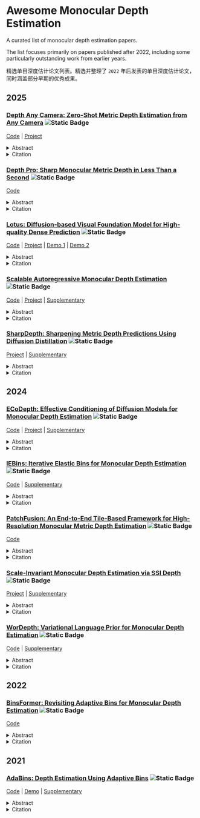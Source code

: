 # Awesome Monocular Depth Estimation

A curated list of monocular depth estimation papers.

The list focuses primarily on papers published after 2022, including some particularly outstanding work from earlier years.

精选单目深度估计论文列表。精选并整理了 `2022` 年后发表的单目深度估计论文，同时涵盖部分早期的优秀成果。

## 2025

### [Depth Any Camera: Zero-Shot Metric Depth Estimation from Any Camera](https://arxiv.org/pdf/2501.02464) ![Static Badge](https://img.shields.io/badge/CVPR-FF0000)
[Code](https://github.com/yuliangguo/depth_any_camera) | [Project](https://yuliangguo.github.io/depth-any-camera/) 
<details closed>
<summary>Abstract</summary>
While recent depth foundation models exhibit strong zero-shot generalization, achieving accurate metric depth across diverse camera types-particularly those with large fields of view (FoV) such as fisheye and 360-degree cameras-remains a significant challenge. This paper presents Depth Any Camera (DAC), a powerful zero-shot metric depth estimation framework that extends a perspective-trained model to effectively handle cameras with varying FoVs. The framework is designed to ensure that all existing 3D data can be leveraged, regardless of the specific camera types used in new applications. Remarkably, DAC is trained exclusively on perspective images but generalizes seamlessly to fisheye and 360-degree cameras without the need for specialized training data. DAC employs Equi-Rectangular Projection (ERP) as a unified image representation, enabling consistent processing of images with diverse FoVs. Its core components include pitch-aware Image-to-ERP conversion with efficient online augmentation to simulate distorted ERP patches from undistorted inputs, FoV alignment operations to enable effective training across a wide range of FoVs, and multi-resolution data augmentation to further address resolution disparities between training and testing. DAC achieves state-of-the-art zero-shot metric depth estimation, improving \delta_1 accuracy by up to 50% on multiple fisheye and 360-degree datasets compared to prior metric depth foundation models, demonstrating robust generalization across camera types.
</details>

<details closed>
<summary>Citation</summary>

```bibtex
@InProceedings{guo2025depth,
  title={Depth Any Camera: Zero-Shot Metric Depth Estimation from Any Camera},
  author={Guo, Yuliang and Garg, Sparsh and Miangoleh, S Mahdi H and Huang, Xinyu and Ren, Liu},
  booktitle={Proceedings of the IEEE/CVF Conference on Computer Vision and Pattern Recognition (CVPR)},
  year={2025}
}
```
</details>

### [Depth Pro: Sharp Monocular Metric Depth in Less Than a Second](https://arxiv.org/pdf/2410.02073) ![Static Badge](https://img.shields.io/badge/ICLR-FF0000)
[Code](https://github.com/apple/ml-depth-pro) 
<details closed>
<summary>Abstract</summary>
We present a foundation model for zero-shot metric monocular depth estimation. Our model, Depth Pro, synthesizes high-resolution depth maps with unparalleled sharpness and high-frequency details. The predictions are metric, with absolute scale, without relying on the availability of metadata such as camera intrinsics. And the model is fast, producing a 2.25-megapixel depth map in 0.3 seconds on a standard GPU. These characteristics are enabled by a number of technical contributions, including an efficient multi-scale vision transformer for dense prediction, a training protocol that combines real and synthetic datasets to achieve high metric accuracy alongside fine boundary tracing, dedicated evaluation metrics for boundary accuracy in estimated depth maps, and state-of-the-art focal length estimation from a single image. Extensive experiments analyze specific design choices and demonstrate that Depth Pro outperforms prior work along multiple dimensions.
</details>

<details closed>
<summary>Citation</summary>

```bibtex
@inproceedings{Bochkovskii2024:arxiv,
  author     = {Aleksei Bochkovskii and Ama"{e}l Delaunoy and Hugo Germain and Marcel Santos and
               Yichao Zhou and Stephan R. Richter and Vladlen Koltun},
  title      = {Depth Pro: Sharp Monocular Metric Depth in Less Than a Second},
  booktitle  = {International Conference on Learning Representations},
  year       = {2025}
}
```
</details>

### [Lotus: Diffusion-based Visual Foundation Model for High-quality Dense Prediction](https://arxiv.org/pdf/2409.18124) ![Static Badge](https://img.shields.io/badge/ICLR-FF0000)
[Code](https://github.com/EnVision-Research/Lotus) | [Project](https://lotus3d.github.io/) | [Demo 1](https://huggingface.co/spaces/haodongli/Lotus_Depth) | [Demo 2](https://huggingface.co/spaces/haodongli/Lotus_Normal) 
<details closed>
<summary>Abstract</summary>
Leveraging the visual priors of pre-trained text-to-image diffusion models offers a promising solution to enhance zero-shot generalization in dense prediction tasks. However, existing methods often uncritically use the original diffusion formulation, which may not be optimal due to the fundamental differences between dense prediction and image generation. In this paper, we provide a systemic analysis of the diffusion formulation for the dense prediction, focusing on both quality and efficiency. And we find that the original parameterization type for image generation, which learns to predict noise, is harmful for dense prediction; the multi-step noising/denoising diffusion process is also unnecessary and challenging to optimize. Based on these insights, we introduce Lotus, a diffusion-based visual foundation model with a simple yet effective adaptation protocol for dense prediction. Specifically, Lotus is trained to directly predict annotations instead of noise, thereby avoiding harmful variance. We also reformulate the diffusion process into a single-step procedure, simplifying optimization and significantly boosting inference speed. Additionally, we introduce a novel tuning strategy called detail preserver, which achieves more accurate and fine-grained predictions. Without scaling up the training data or model capacity, Lotus achieves SoTA performance in zero-shot depth and normal estimation across various datasets. It also enhances efficiency, being significantly faster than most existing diffusion-based methods. Lotus' superior quality and efficiency also enable a wide range of practical applications, such as joint estimation, single/multi-view 3D reconstruction, etc.
</details>

<details closed>
<summary>Citation</summary>

```bibtex
@inproceedings{li2024lotus,
  title={Lotus: Diffusion-based Visual Foundation Model for High-quality Dense Prediction},
  author={He, Jing and Li, Haodong and Yin, Wei and Liang, Yixun and Li, Leheng and Zhou, Kaiqiang and Liu, Hongbo and Liu, Bingbing and Chen, Ying-Cong},
  booktitle={International Conference on Learning Representations},
  year={2025},

}
```
</details>

### [Scalable Autoregressive Monocular Depth Estimation](https://openaccess.thecvf.com/content/CVPR2025/papers/Wang_Scalable_Autoregressive_Monocular_Depth_Estimation_CVPR_2025_paper.pdf) ![Static Badge](https://img.shields.io/badge/CVPR-FF0000)
[Code](https://github.com/wjh892521292/DAR) | [Project](https://depth-ar.github.io/) | [Supplementary](https://openaccess.thecvf.com/content/CVPR2025/supplemental/Wang_Scalable_Autoregressive_Monocular_CVPR_2025_supplemental.pdf) 
<details closed>
<summary>Abstract</summary>
This paper proposes a new autoregressive model as an effective and scalable monocular depth estimator. Our idea is simple: We tackle the monocular depth estimation (MDE) task with an autoregressive prediction paradigm, based on two core designs. First, our depth autoregressive model (DAR) treats the depth map of different resolutions as a set of tokens, and conducts the low-to-high resolution autoregressive objective with a patch-wise casual mask. Second, our DAR recursively discretizes the entire depth range into more compact intervals, and attains the coarse-to-fine granularity autoregressive objective in an ordinal-regression manner. By coupling these two autoregressive objectives, our DAR establishes new state-of-the-art (SOTA) on KITTI and NYU Depth v2 by clear margins. Further, our scalable approach allows us to scale the model up to 2.0B and achieve the best RMSE of 1.799 on the KITTI dataset (5% improvement) compared to 1.896 by the current SOTA (Depth Anything). DAR further showcases zero-shot generalization ability on unseen datasets. These results suggest that DAR yields superior performance with an autoregressive prediction paradigm, providing a promising approach to equip modern autoregressive large models (e.g., GPT-4o) with depth estimation capabilities. Project page: https://depth-ar.github.io/
</details>

<details closed>
<summary>Citation</summary>

```bibtex
@InProceedings{Wang_2025_CVPR,
    author    = {Wang, Jinhong and Liu, Jian and Tang, Dongqi and Wang, Weiqiang and Li, Wentong and Chen, Danny and Chen, Jintai and Wu, Jian},
    title     = {Scalable Autoregressive Monocular Depth Estimation},
    booktitle = {Proceedings of the Computer Vision and Pattern Recognition Conference (CVPR)},
    month     = {June},
    year      = {2025},
    pages     = {6262-6272}
}
```
</details>

### [SharpDepth: Sharpening Metric Depth Predictions Using Diffusion Distillation](https://openaccess.thecvf.com/content/CVPR2025/papers/Pham_SharpDepth_Sharpening_Metric_Depth_Predictions_Using_Diffusion_Distillation_CVPR_2025_paper.pdf) ![Static Badge](https://img.shields.io/badge/CVPR-FF0000)
[Project](https://sharpdepth.github.io/) | [Supplementary](https://openaccess.thecvf.com/content/CVPR2025/supplemental/Pham_SharpDepth_Sharpening_Metric_CVPR_2025_supplemental.pdf) 
<details closed>
<summary>Abstract</summary>
We propose SharpDepth, a novel approach to monocular metric depth estimation that combines the metric accuracy of discriminative depth estimation methods (e.g., Metric3D, UniDepth) with the fine-grained boundary sharpness typically achieved by generative methods (e.g., Marigold, Lotus). Traditional discriminative models trained on real-world data with sparse ground-truth depth can accurately predict metric depth but often produce over-smoothed or low-detail depth maps. Generative models, in contrast, are trained on synthetic data with dense ground truth, generating depth maps with sharp boundaries yet only providing relative depth with low accuracy. Our approach bridges these limitations by integrating metric accuracy with detailed boundary preservation, resulting in depth predictions that are both metrically precise and visually sharp. Our extensive zero-shot evaluations on standard depth estimation benchmarks confirm SharpDepth effectiveness, showing its ability to achieve both high depth accuracy and detailed representation, making it well-suited for applications requiring high-quality depth perception across diverse, real-world environments.
</details>

<details closed>
<summary>Citation</summary>

```bibtex
@InProceedings{Pham_2025_CVPR,
    author    = {Pham, Duc-Hai and Do, Tung and Nguyen, Phong and Hua, Binh-Son and Nguyen, Khoi and Nguyen, Rang},
    title     = {SharpDepth: Sharpening Metric Depth Predictions Using Diffusion Distillation},
    booktitle = {Proceedings of the Computer Vision and Pattern Recognition Conference (CVPR)},
    month     = {June},
    year      = {2025},
    pages     = {17060-17069}
}
```
</details>

## 2024

### [ECoDepth: Effective Conditioning of Diffusion Models for Monocular Depth Estimation](https://openaccess.thecvf.com/content/CVPR2024/papers/Patni_ECoDepth_Effective_Conditioning_of_Diffusion_Models_for_Monocular_Depth_Estimation_CVPR_2024_paper.pdf) ![Static Badge](https://img.shields.io/badge/CVPR-FF0000)
[Code](https://github.com/aradhye2002/ecodepth) | [Project](https://ecodepth-iitd.github.io/) | [Supplementary](https://openaccess.thecvf.com/content/CVPR2024/supplemental/Patni_ECoDepth_Effective_Conditioning_CVPR_2024_supplemental.pdf) 
<details closed>
<summary>Abstract</summary>
In the absence of parallax cues, a learning based single image depth estimation (SIDE) model relies heavily on shading and contextual cues in the image. While this simplicity is attractive, it is necessary to train such models on large and varied datasets, which are difficult to capture. It has been shown that using embeddings from pretrained foundational models, such as CLIP, improves zero shot transfer in several applications. Taking inspiration from this, in our paper we explore the use of global image priors generated from a pre-trained ViT model to provide more detailed contextual information. We argue that the embedding vector from a ViT model, pre-trained on a large dataset, captures greater relevant information for SIDE than the usual route of generating pseudo image captions, followed by CLIP based text embeddings. Based on the idea, we propose a new SIDE model using a diffusion backbone conditioned on ViT embeddings. Our proposed design establishes a new state-of-the-art (SOTA) for SIDE on NYU Depth v2 dataset, achieving Abs Rel error of 0.059(14% improvement) compared to 0.069 by the current SOTA (VPD). And on KITTI dataset, achieving SqRel error of 0.139 (2% improvement) compared to 0.142 by the current SOTA (GEDepth). For zero shot transfer with a model trained on NYU Depth v2, we report mean relative improvement of (20%, 23%, 81%, 25%) over NeWCRF on (Sun-RGBD, iBims1, DIODE, HyperSim) datasets, compared to (16%, 18%, 45%, 9%) by ZoEDepth.
</details>

<details closed>
<summary>Citation</summary>

```bibtex
@InProceedings{Patni_2024_CVPR,
    author    = {Patni, Suraj and Agarwal, Aradhye and Arora, Chetan},
    title     = {ECoDepth: Effective Conditioning of Diffusion Models for Monocular Depth Estimation},
    booktitle = {Proceedings of the IEEE/CVF Conference on Computer Vision and Pattern Recognition (CVPR)},
    month     = {June},
    year      = {2024},
    pages     = {28285-28295}
}
```
</details>

### [IEBins: Iterative Elastic Bins for Monocular Depth Estimation](https://proceedings.neurips.cc/paper_files/paper/2023/file/a61023ce36d21010f1423304f8ec49af-Paper-Conference.pdf) ![Static Badge](https://img.shields.io/badge/NeurIPS-FF0000)
[Code](https://github.com/ShuweiShao/IEBins) | [Supplementary](https://proceedings.neurips.cc/paper_files/paper/2023/file/a61023ce36d21010f1423304f8ec49af-Supplemental-Conference.pdf) 
<details closed>
<summary>Abstract</summary>
Monocular depth estimation (MDE) is a fundamental topic of geometric computer vision and a core technique for many downstream applications. Recently, several methods reframe the MDE as a classification-regression problem where a linear combination of probabilistic distribution and bin centers is used to predict depth. In this paper, we propose a novel concept of iterative elastic bins (IEBins) for the classification-regression-based MDE. The proposed IEBins aims to search for high-quality depth by progressively optimizing the search range, which involves multiple stages and each stage performs a finer-grained depth search in the target bin on top of its previous stage. To alleviate the possible error accumulation during the iterative process, we utilize a novel elastic target bin to replace the original target bin, the width of which is adjusted elastically based on the depth uncertainty. Furthermore, we develop a dedicated framework composed of a feature extractor and an iterative optimizer that has powerful temporal context modeling capabilities benefiting from the GRU-based architecture. Extensive experiments on the KITTI, NYU-Depth-v2 and SUN RGB-D datasets demonstrate that the proposed method surpasses prior state-of-the-art competitors. The source code is publicly available at https://github.com/ShuweiShao/IEBins.
</details>

<details closed>
<summary>Citation</summary>

```bibtex
@inproceedings{NEURIPS2023_a61023ce,
  author = {Shao, Shuwei and Pei, Zhongcai and Wu, Xingming and Liu, Zhong and Chen, Weihai and Li, Zhengguo},
  booktitle = {Advances in Neural Information Processing Systems},
  editor = {A. Oh and T. Naumann and A. Globerson and K. Saenko and M. Hardt and S. Levine},
  pages = {53025--53037},
  publisher = {Curran Associates, Inc.},
  title = {IEBins: Iterative Elastic Bins for Monocular Depth Estimation},
 volume = {36},
  year = {2023}
}
```
</details>

### [PatchFusion: An End-to-End Tile-Based Framework for High-Resolution Monocular Metric Depth Estimation](https://openaccess.thecvf.com/content/CVPR2024/papers/Li_PatchFusion_An_End-to-End_Tile-Based_Framework_for_High-Resolution_Monocular_Metric_Depth_CVPR_2024_paper.pdf) ![Static Badge](https://img.shields.io/badge/CVPR-FF0000)
[Code](https://zhyever.github.io/patchfusion/) 
<details closed>
<summary>Abstract</summary>
Single image depth estimation is a foundational task in computer vision and generative modeling. However prevailing depth estimation models grapple with accommodating the increasing resolutions commonplace in today's consumer cameras and devices. Existing high-resolution strategies show promise but they often face limitations ranging from error propagation to the loss of high-frequency details. We present PatchFusion a novel tile-based framework with three key components to improve the current state of the art: (1) A patch-wise fusion network that fuses a globally-consistent coarse prediction with finer inconsistent tiled predictions via high-level feature guidance (2) A Global-to-Local (G2L) module that adds vital context to the fusion network discarding the need for patch selection heuristics and (3) A Consistency-Aware Training (CAT) and Inference (CAI) approach emphasizing patch overlap consistency and thereby eradicating the necessity for post-processing. Experiments on UnrealStereo4K MVS-Synth and Middleburry 2014 demonstrate that our framework can generate high-resolution depth maps with intricate details. PatchFusion is independent of the base model for depth estimation. Notably our framework built on top of SOTA ZoeDepth brings improvements for a total of 17.3% and 29.4% in terms of the root mean squared error (RMSE) on UnrealStereo4K and MVS-Synth respectively.
</details>

<details closed>
<summary>Citation</summary>

```bibtex
@InProceedings{Li_2024_CVPR,
    author    = {Li, Zhenyu and Bhat, Shariq Farooq and Wonka, Peter},
    title     = {PatchFusion: An End-to-End Tile-Based Framework for High-Resolution Monocular Metric Depth Estimation},
    booktitle = {Proceedings of the IEEE/CVF Conference on Computer Vision and Pattern Recognition (CVPR)},
    month     = {June},
    year      = {2024},
    pages     = {10016-10025}
}
```
</details>

### [Scale-Invariant Monocular Depth Estimation via SSI Depth](https://arxiv.org/pdf/2406.09374) ![Static Badge](https://img.shields.io/badge/ACM_SIGGRAPH-FF0000)
[Project](https://yaksoy.github.io/sidepth/) | [Supplementary](https://yaksoy.github.io/papers/SIG24-SI-Depth-Supp.pdf) 
<details closed>
<summary>Abstract</summary>
Existing methods for scale-invariant monocular depth estimation (SI MDE) often struggle due to the complexity of the task, and limited and non-diverse datasets, hindering generalizability in real-world scenarios. This is while shift-and-scale-invariant (SSI) depth estimation, simplifying the task and enabling training with abundant stereo datasets achieves high performance. We present a novel approach that leverages SSI inputs to enhance SI depth estimation, streamlining the network’s role and facilitating in-the-wild generalization for SI depth estimation while only using a synthetic dataset for training. Emphasizing the generation of high-resolution details, we introduce a novel sparse ordinal loss that substantially improves detail generation in SSI MDE, addressing critical limitations in existing approaches. Through in-the-wild qualitative examples and zero-shot evaluation we substantiate the practical utility of our approach in computational photography applications, showcasing its ability to generate highly detailed SI depth maps and achieve generalization in diverse scenarios.
</details>

<details closed>
<summary>Citation</summary>

```bibtex
@INPROCEEDINGS{miangolehSIDepth,
author={S. Mahdi H. Miangoleh and Mahesh Reddy and Ya\u{g}{\i}z Aksoy},
title={Scale-Invariant Monocular Depth Estimation via SSI Depth},
booktitle={ACM SIGGRAPH},
year={2024},
}
```
</details>

### [WorDepth: Variational Language Prior for Monocular Depth Estimation](https://openaccess.thecvf.com/content/CVPR2024/papers/Zeng_WorDepth_Variational_Language_Prior_for_Monocular_Depth_Estimation_CVPR_2024_paper.pdf) ![Static Badge](https://img.shields.io/badge/CVPR-FF0000)
[Code](https://github.com/Adonis-galaxy/WorDepth) | [Supplementary](https://openaccess.thecvf.com/content/CVPR2024/supplemental/Zeng_WorDepth_Variational_Language_CVPR_2024_supplemental.pdf) 
<details closed>
<summary>Abstract</summary>
Three-dimensional (3D) reconstruction from a single image is an ill-posed problem with inherent ambiguities i.e. scale. Predicting a 3D scene from text description(s) is similarly ill-posed i.e. spatial arrangements of objects described. We investigate the question of whether two inherently ambiguous modalities can be used in conjunction to produce metric-scaled reconstructions. To test this we focus on monocular depth estimation the problem of predicting a dense depth map from a single image but with an additional text caption describing the scene. To this end we begin by encoding the text caption as a mean and standard deviation; using a variational framework we learn the distribution of the plausible metric reconstructions of 3D scenes corresponding to the text captions as a prior. To 'select' a specific reconstruction or depth map we encode the given image through a conditional sampler that samples from the latent space of the variational text encoder which is then decoded to the output depth map. Our approach is trained alternatingly between the text and image branches: in one optimization step we predict the mean and standard deviation from the text description and sample from a standard Gaussian and in the other we sample using a (image) conditional sampler. Once trained we directly predict depth from the encoded text using the conditional sampler. We demonstrate our approach on indoor (NYUv2) and outdoor (KITTI) scenarios where we show that language can consistently improve performance in both. Code: https://github.com/Adonis-galaxy/WorDepth.
</details>

<details closed>
<summary>Citation</summary>

```bibtex
@InProceedings{Zeng_2024_CVPR,
    author    = {Zeng, Ziyao and Wang, Daniel and Yang, Fengyu and Park, Hyoungseob and Soatto, Stefano and Lao, Dong and Wong, Alex},
    title     = {WorDepth: Variational Language Prior for Monocular Depth Estimation},
    booktitle = {Proceedings of the IEEE/CVF Conference on Computer Vision and Pattern Recognition (CVPR)},
    month     = {June},
    year      = {2024},
    pages     = {9708-9719}
}
```
</details>

## 2022

### [BinsFormer: Revisiting Adaptive Bins for Monocular Depth Estimation](https://arxiv.org/pdf/2204.00987) ![Static Badge](https://img.shields.io/badge/IEEE_TIP-FF0000)
[Code](https://github.com/zhyever/Monocular-Depth-Estimation-Toolbox/tree/main/configs/binsformer.) 
<details closed>
<summary>Abstract</summary>
Monocular depth estimation (MDE) is a fundamental task in computer vision and has drawn increasing attention. Recently, some methods reformulate it as a classification-regression task to boost the model performance, where continuous depth is estimated via a linear combination of predicted probability distributions and discrete bins. In this paper, we present a novel framework called BinsFormer, tailored for the classification-regression-based depth estimation. It mainly focuses on two crucial components in the specific task: 1) proper generation of adaptive bins; and 2) sufficient interaction between probability distribution and bins predictions. To specify, we employ a Transformer decoder to generate bins, novelly viewing it as a direct set-to-set prediction problem. We further integrate a multi-scale decoder structure to achieve a comprehensive understanding of spatial geometry information and estimate depth maps in a coarse-to-fine manner. Moreover, an extra scene understanding query is proposed to improve the estimation accuracy, which turns out that models can implicitly learn useful information from the auxiliary environment classification task. Extensive experiments on the KITTI, NYU, and SUN RGB-D datasets demonstrate that BinsFormer surpasses state-of-the-art MDE methods with prominent margins. Code and pretrained models are made publicly available at https://github.com/zhyever/ Monocular-Depth-Estimation-Toolbox/tree/main/configs/ binsformer.
</details>

<details closed>
<summary>Citation</summary>

```bibtex
@ARTICLE{10570231,
  author={Li, Zhenyu and Wang, Xuyang and Liu, Xianming and Jiang, Junjun},
  journal={IEEE Transactions on Image Processing}, 
  title={BinsFormer: Revisiting Adaptive Bins for Monocular Depth Estimation}, 
  year={2024},
  volume={33},
  number={},
  pages={3964-3976},
  keywords={Estimation;Transformers;Task analysis;Decoding;Probabilistic logic;Training;Computer vision;Monocular depth estimation;adaptive bins;multi-scale refinement;auxiliary task;transformer},
  doi={10.1109/TIP.2024.3416065}
}
```
</details>

## 2021

### [AdaBins: Depth Estimation Using Adaptive Bins](https://openaccess.thecvf.com/content/CVPR2021/papers/Bhat_AdaBins_Depth_Estimation_Using_Adaptive_Bins_CVPR_2021_paper.pdf) ![Static Badge](https://img.shields.io/badge/CVPR-FF0000)
[Code](https://github.com/shariqfarooq123/AdaBins) | [Demo](https://camo.githubusercontent.com/96889048f8a9014fdeba2a891f97150c6aac6e723f5190236b10215a97ed41f3/68747470733a2f2f636f6c61622e72657365617263682e676f6f676c652e636f6d2f6173736574732f636f6c61622d62616467652e737667) | [Supplementary](https://openaccess.thecvf.com/content/CVPR2021/supplemental/Bhat_AdaBins_Depth_Estimation_CVPR_2021_supplemental.zip) 
<details closed>
<summary>Abstract</summary>
We address the problem of estimating a high quality dense depth map from a single RGB input image. We start out with a baseline encoder-decoder convolutional neural network architecture and pose the question of how the global processing of information can help improve overall depth estimation. To this end, we propose a transformer-based architecture block that divides the depth range into bins whose center value is estimated adaptively per image. The final depth values are estimated as linear combinations of the bin centers. We call our new building block AdaBins. Our results show a decisive improvement over the state-of-the-art on several popular depth datasets across all metrics. We also validate the effectiveness of the proposed block with an ablation study and provide the code and corresponding pre-trained weights of the new state-of-the-art model.
</details>

<details closed>
<summary>Citation</summary>

```bibtex
@InProceedings{Bhat_2021_CVPR,
    author    = {Bhat, Shariq Farooq and Alhashim, Ibraheem and Wonka, Peter},
    title     = {AdaBins: Depth Estimation Using Adaptive Bins},
    booktitle = {Proceedings of the IEEE/CVF Conference on Computer Vision and Pattern Recognition (CVPR)},
    month     = {June},
    year      = {2021},
    pages     = {4009-4018}
}
```
</details>
